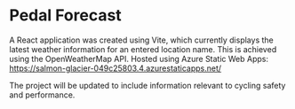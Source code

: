 # Pedal Forecast

A React application was created using Vite, which currently displays the latest weather information for an entered location name. This is achieved using the OpenWeatherMap API.
Hosted using Azure Static Web Apps: https://salmon-glacier-049c25803.4.azurestaticapps.net/

The project will be updated to include information relevant to cycling safety and performance.
